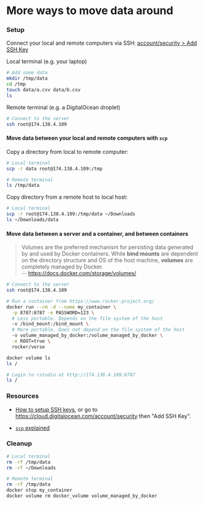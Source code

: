 # More ways to move data around

### Setup

Connect your local and remote computers via SSH: [account/security > Add SSH Key](https://cloud.digitalocean.com/account/security)

Local terminal (e.g. your laptop)

```bash
# Add some data
mkdir /tmp/data
cd /tmp
touch data/a.csv data/b.csv
ls
```

Remote terminal (e.g. a DigitalOcean droplet)

```bash
# Connect to the server
ssh root@174.138.4.109
```

#### Move data between your local and remote computers with `scp`

Copy a directory from local to remote computer:

```bash
# Local terminal
scp -r data root@174.138.4.109:/tmp
```

```bash
# Remote terminal
ls /tmp/data
```

Copy directory from a remote host to local host:

```bash
# Local terminal
scp -r root@174.138.4.109:/tmp/data ~/Downloads
ls ~/Downloads/data
```


#### Move data between a server and a container, and between containers

> Volumes are the preferred mechanism for persisting data generated by and used
by Docker containers. While **bind mounts** are dependent on the directory
structure and OS of the host machine, **volumes** are completely managed by
Docker.  
-- https://docs.docker.com/storage/volumes/

```bash
# Connect to the server
ssh root@174.138.4.109

# Run a container from https://www.rocker-project.org/
docker run --rm -d --name my_container \
  -p 8787:8787 -e PASSWORD=123 \
  # Less portable. Depends on the file system of the host
  -v /bind_mount:/bind_mount \
  # More portable. Does not depend on the file system of the host
  -v volume_managed_by_docker:/volume_managed_by_docker \
  -e ROOT=true \
  rocker/verse

docker volume ls
ls /

# Login to rstudio at http://174.138.4.109:8787
ls /
```

### Resources

* [How to setup SSH keys](https://www.digitalocean.com/community/tutorial_collections/how-to-set-up-ssh-keys), or go to <https://cloud.digitalocean.com/account/security> then "Add SSH Key".

* [`scp` explained](https://phoenixnap.com/kb/linux-scp-command)

### Cleanup

```bash
# Local terminal
rm -rf /tmp/data
rm -rf ~/Downloads
```

```bash
# Remote terminal
rm -rf /tmp/data
docker stop my_container
docker volume rm docker_volume volume_managed_by_docker
```
